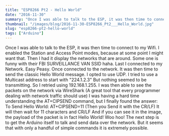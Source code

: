 ```yaml
---
title: "ESP8266 Pt2 - Hello World"
date: "2016-11-30"
summary: "Once I was able to talk to the ESP, it was then time to connect to my Wifi. I enabled the Station and Access Point modes, because at some..."
thumbnail: "/images/blog/2016-11-30-ESP8266_Pt2___Hello_World.jpg"
slug: "esp8266-pt2-hello-world"
tags: ["Arduino"]
---
```

Once I was able to talk to the ESP, it was then time to connect to my Wifi. I enabled the Station and Access Point modes, because at some point I might want that. Then I had it display the networks that are around. Some one is funny with their FBI SURVEILLANCE VAN SSID haha. Last I connected to my Network. Easy Peasy. Once connected to the network. It was then time to send the classic Hello World message. I opted to use UDP. I tried to use a Multicast address to start with "224.1.2.3" But nothing seemed to be transmitting. So I retried using 192.168.1.255. I was then able to see the packets on the network via WireShark (A great tool that every programmer dealing with network traffic should use) I was having a hard time understanding the AT+CIPSEND command, but I finally found the answer: To Send Hello World: AT+CIPSEND=11 (Then you Send it with the CR/LF) It will then wait for 11 characters and CR/LF And if you can see it in the image, the payload of the packet is in fact Hello World! Woo hoo! The next step is to get the Arduino itself to talk and send data over the network. But it seems that with only a handful of simple commands it is extremely possible.